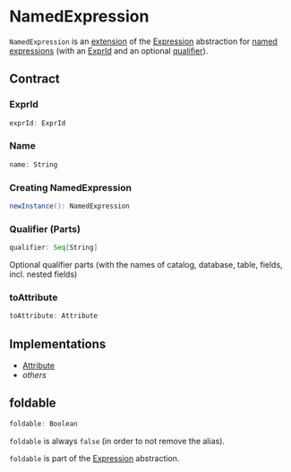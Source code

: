 # NamedExpression

`NamedExpression` is an [extension](#contract) of the [Expression](Expression.md) abstraction for [named expressions](#implementations) (with an [ExprId](#exprId) and an optional [qualifier](#qualifier)).

## Contract

### <span id="exprId"> ExprId

```scala
exprId: ExprId
```

### <span id="name"> Name

```scala
name: String
```

### <span id="newInstance"> Creating NamedExpression

```scala
newInstance(): NamedExpression
```

### <span id="qualifier"> Qualifier (Parts)

```scala
qualifier: Seq[String]
```

Optional qualifier parts (with the names of catalog, database, table, fields, incl. nested fields)

### <span id="toAttribute"> toAttribute

```scala
toAttribute: Attribute
```

## Implementations

* [Attribute](Attribute.md)
* _others_

## <span id="foldable"> foldable

```scala
foldable: Boolean
```

`foldable` is always `false` (in order to not remove the alias).

`foldable` is part of the [Expression](Expression.md#foldable) abstraction.
